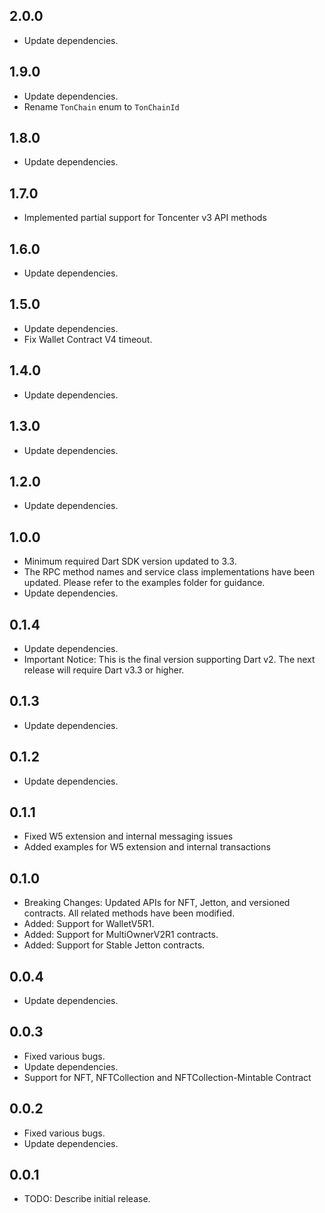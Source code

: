 ## 2.0.0

- Update dependencies.

## 1.9.0

- Update dependencies.
- Rename `TonChain` enum to `TonChainId` 

## 1.8.0

- Update dependencies.


## 1.7.0

- Implemented partial support for Toncenter v3 API methods


## 1.6.0

- Update dependencies.

## 1.5.0

- Update dependencies.
- Fix Wallet Contract V4 timeout.

## 1.4.0

- Update dependencies.

## 1.3.0

- Update dependencies.


## 1.2.0

- Update dependencies.


## 1.0.0

- Minimum required Dart SDK version updated to 3.3.
- The RPC method names and service class implementations have been updated. Please refer to the examples folder for guidance.
- Update dependencies.

## 0.1.4
- Update dependencies.
- Important Notice: This is the final version supporting Dart v2. The next release will require Dart v3.3 or higher.

## 0.1.3

- Update dependencies.

## 0.1.2

- Update dependencies.


## 0.1.1

- Fixed W5 extension and internal messaging issues
- Added examples for W5 extension and internal transactions

## 0.1.0

- Breaking Changes: Updated APIs for NFT, Jetton, and versioned contracts. All related methods have been modified.
- Added: Support for WalletV5R1.
- Added: Support for MultiOwnerV2R1 contracts.
- Added: Support for Stable Jetton contracts.

## 0.0.4

- Update dependencies.


## 0.0.3

- Fixed various bugs.
- Update dependencies.
- Support for NFT, NFTCollection and NFTCollection-Mintable Contract


## 0.0.2

- Fixed various bugs.
- Update dependencies.


## 0.0.1

* TODO: Describe initial release.

